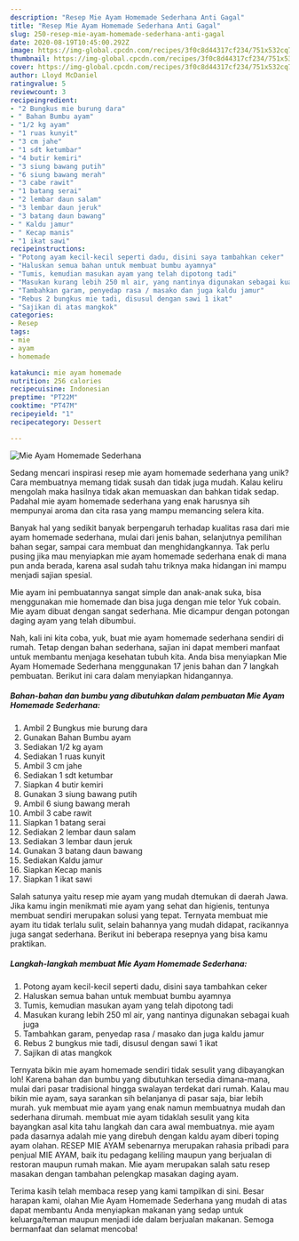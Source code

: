 ```yaml
---
description: "Resep Mie Ayam Homemade Sederhana Anti Gagal"
title: "Resep Mie Ayam Homemade Sederhana Anti Gagal"
slug: 250-resep-mie-ayam-homemade-sederhana-anti-gagal
date: 2020-08-19T10:45:00.292Z
image: https://img-global.cpcdn.com/recipes/3f0c8d44317cf234/751x532cq70/mie-ayam-homemade-sederhana-foto-resep-utama.jpg
thumbnail: https://img-global.cpcdn.com/recipes/3f0c8d44317cf234/751x532cq70/mie-ayam-homemade-sederhana-foto-resep-utama.jpg
cover: https://img-global.cpcdn.com/recipes/3f0c8d44317cf234/751x532cq70/mie-ayam-homemade-sederhana-foto-resep-utama.jpg
author: Lloyd McDaniel
ratingvalue: 5
reviewcount: 3
recipeingredient:
- "2 Bungkus mie burung dara"
- " Bahan Bumbu ayam"
- "1/2 kg ayam"
- "1 ruas kunyit"
- "3 cm jahe"
- "1 sdt ketumbar"
- "4 butir kemiri"
- "3 siung bawang putih"
- "6 siung bawang merah"
- "3 cabe rawit"
- "1 batang serai"
- "2 lembar daun salam"
- "3 lembar daun jeruk"
- "3 batang daun bawang"
- " Kaldu jamur"
- " Kecap manis"
- "1 ikat sawi"
recipeinstructions:
- "Potong ayam kecil-kecil seperti dadu, disini saya tambahkan ceker"
- "Haluskan semua bahan untuk membuat bumbu ayamnya"
- "Tumis, kemudian masukan ayam yang telah dipotong tadi"
- "Masukan kurang lebih 250 ml air, yang nantinya digunakan sebagai kuah juga"
- "Tambahkan garam, penyedap rasa / masako dan juga kaldu jamur"
- "Rebus 2 bungkus mie tadi, disusul dengan sawi 1 ikat"
- "Sajikan di atas mangkok"
categories:
- Resep
tags:
- mie
- ayam
- homemade

katakunci: mie ayam homemade 
nutrition: 256 calories
recipecuisine: Indonesian
preptime: "PT22M"
cooktime: "PT47M"
recipeyield: "1"
recipecategory: Dessert

---
```



![Mie Ayam Homemade Sederhana](https://img-global.cpcdn.com/recipes/3f0c8d44317cf234/751x532cq70/mie-ayam-homemade-sederhana-foto-resep-utama.jpg)

Sedang mencari inspirasi resep mie ayam homemade sederhana yang unik? Cara membuatnya memang tidak susah dan tidak juga mudah. Kalau keliru mengolah maka hasilnya tidak akan memuaskan dan bahkan tidak sedap. Padahal mie ayam homemade sederhana yang enak harusnya sih mempunyai aroma dan cita rasa yang mampu memancing selera kita.

Banyak hal yang sedikit banyak berpengaruh terhadap kualitas rasa dari mie ayam homemade sederhana, mulai dari jenis bahan, selanjutnya pemilihan bahan segar, sampai cara membuat dan menghidangkannya. Tak perlu pusing jika mau menyiapkan mie ayam homemade sederhana enak di mana pun anda berada, karena asal sudah tahu triknya maka hidangan ini mampu menjadi sajian spesial.

Mie ayam ini pembuatannya sangat simple dan anak-anak suka, bisa menggunakan mie homemade dan bisa juga dengan mie telor Yuk cobain. Mie ayam dibuat dengan sangat sederhana. Mie dicampur dengan potongan daging ayam yang telah dibumbui.


Nah, kali ini kita coba, yuk, buat mie ayam homemade sederhana sendiri di rumah. Tetap dengan bahan sederhana, sajian ini dapat memberi manfaat untuk membantu menjaga kesehatan tubuh kita. Anda bisa menyiapkan Mie Ayam Homemade Sederhana menggunakan 17 jenis bahan dan 7 langkah pembuatan. Berikut ini cara dalam menyiapkan hidangannya.

<!--inarticleads1-->

##### Bahan-bahan dan bumbu yang dibutuhkan dalam pembuatan Mie Ayam Homemade Sederhana:

1. Ambil 2 Bungkus mie burung dara
1. Gunakan  Bahan Bumbu ayam
1. Sediakan 1/2 kg ayam
1. Sediakan 1 ruas kunyit
1. Ambil 3 cm jahe
1. Sediakan 1 sdt ketumbar
1. Siapkan 4 butir kemiri
1. Gunakan 3 siung bawang putih
1. Ambil 6 siung bawang merah
1. Ambil 3 cabe rawit
1. Siapkan 1 batang serai
1. Sediakan 2 lembar daun salam
1. Sediakan 3 lembar daun jeruk
1. Gunakan 3 batang daun bawang
1. Sediakan  Kaldu jamur
1. Siapkan  Kecap manis
1. Siapkan 1 ikat sawi


Salah satunya yaitu resep mie ayam yang mudah dtemukan di daerah Jawa. Jika kamu ingin menikmati mie ayam yang sehat dan higienis, tentunya membuat sendiri merupakan solusi yang tepat. Ternyata membuat mie ayam itu tidak terlalu sulit, selain bahannya yang mudah didapat, racikannya juga sangat sederhana. Berikut ini beberapa resepnya yang bisa kamu praktikan. 

<!--inarticleads2-->

##### Langkah-langkah membuat Mie Ayam Homemade Sederhana:

1. Potong ayam kecil-kecil seperti dadu, disini saya tambahkan ceker
1. Haluskan semua bahan untuk membuat bumbu ayamnya
1. Tumis, kemudian masukan ayam yang telah dipotong tadi
1. Masukan kurang lebih 250 ml air, yang nantinya digunakan sebagai kuah juga
1. Tambahkan garam, penyedap rasa / masako dan juga kaldu jamur
1. Rebus 2 bungkus mie tadi, disusul dengan sawi 1 ikat
1. Sajikan di atas mangkok


Ternyata bikin mie ayam homemade sendiri tidak sesulit yang dibayangkan loh! Karena bahan dan bumbu yang dibutuhkan tersedia dimana-mana, mulai dari pasar tradisional hingga swalayan terdekat dari rumah. Kalau mau bikin mie ayam, saya sarankan sih belanjanya di pasar saja, biar lebih murah. yuk membuat mie ayam yang enak namun membuatnya mudah dan sederhana dirumah. membuat mie ayam tidaklah sesulit yang kita bayangkan asal kita tahu langkah dan cara awal membuatnya. mie ayam pada dasarnya adalah mie yang direbuh dengan kaldu ayam diberi toping ayam olahan. RESEP MIE AYAM sebenarnya merupakan rahasia pribadi para penjual MIE AYAM, baik itu pedagang keliling maupun yang berjualan di restoran maupun rumah makan. Mie ayam merupakan salah satu resep masakan dengan tambahan pelengkap masakan daging ayam. 

Terima kasih telah membaca resep yang kami tampilkan di sini. Besar harapan kami, olahan Mie Ayam Homemade Sederhana yang mudah di atas dapat membantu Anda menyiapkan makanan yang sedap untuk keluarga/teman maupun menjadi ide dalam berjualan makanan. Semoga bermanfaat dan selamat mencoba!

